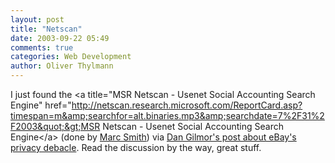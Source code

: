 ```yaml
---
layout: post
title: "Netscan"
date: 2003-09-22 05:49
comments: true
categories: Web Development
author: Oliver Thylmann
---
```



I just found the &lt;a title=&quot;MSR Netscan - Usenet Social Accounting Search Engine&quot; href=&quot;http://netscan.research.microsoft.com/ReportCard.asp?timespan=m&amp;searchfor=alt.binaries.mp3&amp;searchdate=7%2F31%2F2003&quot;&gt;MSR Netscan - Usenet Social Accounting Search Engine&lt;/a&gt; (done by [Marc Smith](http://research.microsoft.com/~masmith/)) via [Dan Gilmor's post about eBay's privacy debacle](http://weblog.siliconvalley.com/column/dangillmor/archives/001358.shtml). Read the discussion by the way, great stuff.


